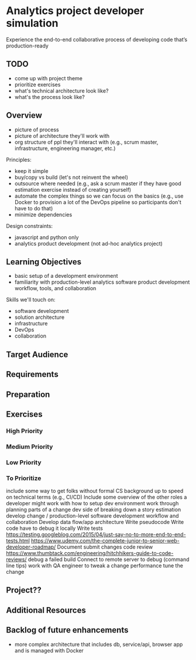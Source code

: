 # Analytics project developer simulation

Experience the end-to-end collaborative process of developing code that’s production-ready

## TODO

- come up with project theme
- prioritize exercises
- what's technical architecture look like?
- what's the process look like?

## Overview

- picture of process
- picture of architecture they'll work with
- org structure of ppl they'll interact with  (e.g., scrum master, infrastructure, engineering manager, etc.)

Principles:
- keep it simple
- buy/copy vs build (let's not reinvent the wheel)
- outsource where needed (e.g., ask a scrum master if they have good estimation exercise instead of creating yourself)
- automate the complex things so we can focus on the basics (e.g., use Docker to provision a lot of the DevOps pipeline so participants don't have to do that)
- minimize dependencies

Design constraints:
- javascript and python only
- analytics product development (not ad-hoc analytics project)


## Learning Objectives

- basic setup of a development environment
- familiarity with production-level analytics software product development workflow, tools, and collaboration

Skills we'll touch on:
- software development
- solution architecture
- infrastructure
- DevOps
- collaboration


## Target Audience


## Requirements


## Preparation


## Exercises

### High Priority


### Medium Priority


### Low Priority


### To Prioritize

include some way to get folks without formal CS background up to speed on technical terms (e.g., CI/CD)
Include some overview of the other roles a developer might work with
how to setup dev environment
work through planning parts of a change
dev side of breaking down a story
estimation
develop change / production-level software development workflow and collaboration
Develop data flow/app architecture
Write pseudocode
Write code
have to debug it locally
Write tests
https://testing.googleblog.com/2015/04/just-say-no-to-more-end-to-end-tests.html
https://www.udemy.com/the-complete-junior-to-senior-web-developer-roadmap/
Document
submit changes
code review
https://www.thumbtack.com/engineering/hitchhikers-guide-to-code-reviews/
debug a failed build
Connect to remote server to debug
(command line tips)
work with QA engineer to tweak a change
performance tune the change



## Project??


## Additional Resources

## Backlog of future enhancements

- more complex architecture that includes db, service/api, browser app and is managed with Docker

